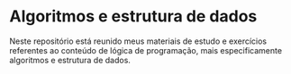 # Algoritmos e estrutura de dados
Neste repositório está reunido meus materiais de estudo e exercícios referentes ao conteúdo de lógica de programação, mais especificamente algoritmos e estrutura de dados.
